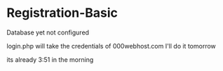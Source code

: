 # Registration-Basic
Database yet not configured



login.php will take the credentials of 000webhost.com
I'll do it tomorrow

its already 3:51 in the morning
